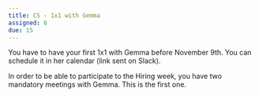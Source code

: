 ```yaml
---
title: CS - 1x1 with Gemma
assigned: 6
due: 15
---
```



You have to have your first 1x1 with Gemma before November 9th. You can schedule it in her calendar (link sent on Slack).

In order to be able to participate to the Hiring week, you have two mandatory meetings with Gemma. This is the first one.
